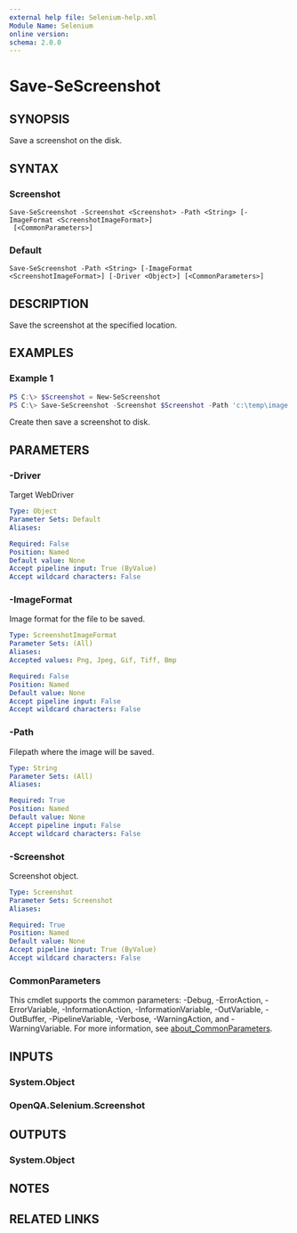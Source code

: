 ```yaml
---
external help file: Selenium-help.xml
Module Name: Selenium
online version:
schema: 2.0.0
---
```


# Save-SeScreenshot

## SYNOPSIS
Save a screenshot on the disk.

## SYNTAX

### Screenshot
```
Save-SeScreenshot -Screenshot <Screenshot> -Path <String> [-ImageFormat <ScreenshotImageFormat>]
 [<CommonParameters>]
```

### Default
```
Save-SeScreenshot -Path <String> [-ImageFormat <ScreenshotImageFormat>] [-Driver <Object>] [<CommonParameters>]
```

## DESCRIPTION
Save the screenshot at the specified location.

## EXAMPLES

### Example 1
```powershell
PS C:\> $Screenshot = New-SeScreenshot 
PS C:\> Save-SeScreenshot -Screenshot $Screenshot -Path 'c:\temp\image.png' -ImageFormat Png
```

Create then save a screenshot to disk.

## PARAMETERS

### -Driver
Target WebDriver

```yaml
Type: Object
Parameter Sets: Default
Aliases:

Required: False
Position: Named
Default value: None
Accept pipeline input: True (ByValue)
Accept wildcard characters: False
```

### -ImageFormat
Image format for the file to be saved.

```yaml
Type: ScreenshotImageFormat
Parameter Sets: (All)
Aliases:
Accepted values: Png, Jpeg, Gif, Tiff, Bmp

Required: False
Position: Named
Default value: None
Accept pipeline input: False
Accept wildcard characters: False
```

### -Path
Filepath where the image will be saved.

```yaml
Type: String
Parameter Sets: (All)
Aliases:

Required: True
Position: Named
Default value: None
Accept pipeline input: False
Accept wildcard characters: False
```

### -Screenshot
Screenshot object.

```yaml
Type: Screenshot
Parameter Sets: Screenshot
Aliases:

Required: True
Position: Named
Default value: None
Accept pipeline input: True (ByValue)
Accept wildcard characters: False
```

### CommonParameters
This cmdlet supports the common parameters: -Debug, -ErrorAction, -ErrorVariable, -InformationAction, -InformationVariable, -OutVariable, -OutBuffer, -PipelineVariable, -Verbose, -WarningAction, and -WarningVariable. For more information, see [about_CommonParameters](http://go.microsoft.com/fwlink/?LinkID=113216).

## INPUTS

### System.Object

### OpenQA.Selenium.Screenshot

## OUTPUTS

### System.Object
## NOTES

## RELATED LINKS
